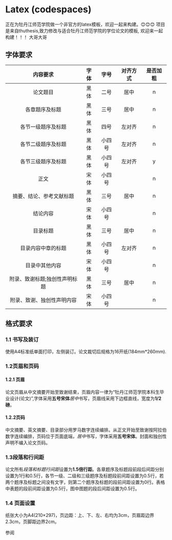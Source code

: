 # Latex (codespaces)

正在为牡丹江师范学院做一个非官方的latex模板，欢迎一起来构建。😊😊😊
项目是来自thuthesis,致力修改与适合牡丹江师范学院的学位论文的模板,
欢迎来一起构建！！！
大哥大哥


## 字体要求
 内容要求            | 字体 |  字号 | 对齐方式 |  是否加粗 
:---------------:|:---:|:---:|:----:|:-----:
 论文题目            | 黑体 | 二号  | 居中   | n     
 各章题序及标题         | 黑体 | 三号  | 居中   | n     
 各节一级题序及标题       | 黑体 |  四号 | 左对齐  | n     
 各节二级题序及标题       | 黑体 | 小四号 | 左对齐  | n     
 各节三级题序及标题       | 黑体 | 小四号 | 左对齐  |  y    
 正文              | 宋体 | 小四号 |      | n     
 摘要、结论、参考文献标题    | 黑体 |  三号 | 居中   | n     
 结论内容            | 宋体 | 小四号 |      | n     
 目录标题            | 黑体 |  三号 | 居中   | n     
 目录内容中章的标题       | 黑体 | 小四号 | 左对齐  | n     
 目录中其他内容         | 宋体 | 小四号 |      | n     
 附录、致谢标题;独创性声明标题 | 黑体 |  三号 | 居中   | n     
 附录、致谢、独创性声明内容   | 宋体 | 小四号 |      | n     

## 格式要求
### 1.1 书写及装订
使用A4标准纸单面打印，左侧装订。论文裁切后规格为16开纸(184mm*260mm).
### 1.2页眉和页码
#### 1.2.1 页眉
论文页眉从中文摘要开始至致谢结束，页眉内容一律为“牡丹江师范学院本科生毕业设计(论文)”,字体采用**五号宋体***居中*书写，页眉线采用下边框直线，宽度为**1/2磅**。
#### 1.2.2页码
中文摘要、英文摘要、目录部分用罗马数字连续编排。从正文开始至致谢按阿拉伯数字连续编排，页码位于页面底端，*居中*书写，字体采用**五号宋体**。封面和独创性声明不编入论文页码。
### 1.3段落和行间距
论文所有*段落和标题行间距*设置为**1.5倍行距**。各章题序及标题段前段后间距分别设置为1行和0.5行，各节一级、二级和三级题序及标题段前间距设置为0.5行，若两个题序及标题之间没有文字，则第二个题序及标题的段前间距设置为0行。表格中表题的段前间距设置为0.5行，图中图题的段后间距设置为0.5行。
### 1.4 页面设置
纸张大小为A4(210×297)，页边距：上、下、左、右均为3cm，页眉距边界2.3cm，页脚距边界2cm。


参阅 
